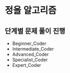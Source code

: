 # 정올 알고리즘

## 단계별 문제 풀이 진행

 - Beginner_Coder
 - Intermediate_Coder
 -  Advanced_Coder
 -   Specialist_Coder
 -    Expert_Coder
